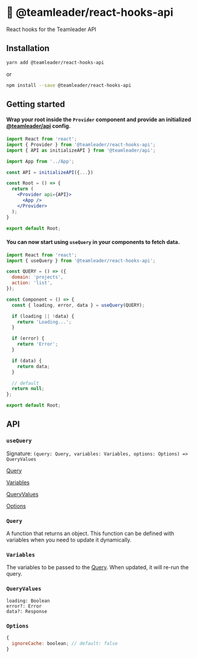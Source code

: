 # 🎣 @teamleader/react-hooks-api

React hooks for the Teamleader API

## Installation

```sh
yarn add @teamleader/react-hooks-api
```

or

```sh
npm install --save @teamleader/react-hooks-api
```

## Getting started

#### Wrap your root inside the `Provider` component and provide an initialized [@teamleader/api](https://github.com/teamleadercrm/sdk-js) config.

```jsx
import React from 'react';
import { Provider } from '@teamleader/react-hooks-api';
import { API as initializeAPI } from '@teamleader/api';

import App from '../App';

const API = initializeAPI({...})

const Root = () => {
  return (
    <Provider api={API}>
      <App />
    </Provider>
  );
}

export default Root;
```

#### You can now start using `useQuery` in your components to fetch data.

```jsx
import React from 'react';
import { useQuery } from '@teamleader/react-hooks-api';

const QUERY = () => ({
  domain: 'projects',
  action: 'list',
});

const Component = () => {
  const { loading, error, data } = useQuery(QUERY);

  if (loading || !data) {
    return 'Loading...';
  }

  if (error) {
    return 'Error';
  }

  if (data) {
    return data;
  }

  // default
  return null;
};

export default Root;
```

## API

### `useQuery`

Signature: `(query: Query, variables: Variables, options: Options) => QueryValues`

[Query](#query)

[Variables](#variables)

[QueryValues](#queryvalues)

[Options](#options)

### `Query`

A function that returns an object. This function can be defined with variables when you need to update it dynamically.

### `Variables`

The variables to be passed to the [Query](#query). When updated, it will re-run the query.

### `QueryValues`

```
loading: Boolean
error?: Error
data?: Response
```

### `Options`

```js
{
  ignoreCache: boolean; // default: false
}
```
